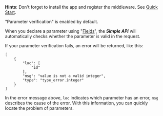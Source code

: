 **Hints:**
Don't forget to install the app and register the middleware. See [Quick Start](quick-start.md).


"Parameter verification" is enabled by default.

When you declare a parameter using "[Fields](declare-parameters.md#fields)", 
the ***Simple API*** will automatically checks whether the parameter is valid in the request.


If your parameter verification fails, an error will be returned, like this:

```shell
[
    {
        "loc": [
            "id"
        ],
        "msg": "value is not a valid integer",
        "type": "type_error.integer"
    }
]
```

In the error message above, `loc` indicates which parameter has an error, `msg` describes the cause of the error. 
With this information, you can quickly locate the problem of parameters.
